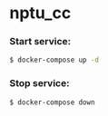 # nptu_cc

### Start service:

```sh
$ docker-compose up -d
```

### Stop service:

```sh
$ docker-compose down
```
